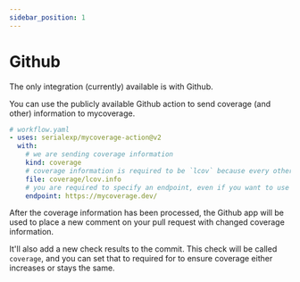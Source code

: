 ```yaml
---
sidebar_position: 1
---
```


# Github

The only integration (currently) available is with Github.

You can use the publicly available Github action to send coverage (and other) information to mycoverage.

```yaml
# workflow.yaml
- uses: serialexp/mycoverage-action@v2
  with:
    # we are sending coverage information
    kind: coverage
    # coverage information is required to be `lcov` because every other format sucks
    file: coverage/lcov.info
    # you are required to specify an endpoint, even if you want to use the global instance
    endpoint: https://mycoverage.dev/
```

After the coverage information has been processed, the Github app will be used to place a new comment on your pull request with changed coverage information.

It'll also add a new check results to the commit. This check will be called `coverage`, and you can set that to required for to ensure coverage either increases or stays the same.
